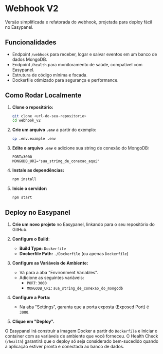 # Webhook V2

Versão simplificada e refatorada do webhook, projetada para deploy fácil no Easypanel.

## Funcionalidades

- Endpoint `/webhook` para receber, logar e salvar eventos em um banco de dados MongoDB.
- Endpoint `/health` para monitoramento de saúde, compatível com Easypanel.
- Estrutura de código mínima e focada.
- Dockerfile otimizado para segurança e performance.

## Como Rodar Localmente

1.  **Clone o repositório:**
    ```sh
    git clone <url-do-seu-repositorio>
    cd webhook_v2
    ```

2.  **Crie um arquivo `.env`** a partir do exemplo:
    ```sh
    cp .env.example .env
    ```

3.  **Edite o arquivo `.env`** e adicione sua string de conexão do MongoDB:
    ```
    PORT=3000
    MONGODB_URI="sua_string_de_conexao_aqui"
    ```

4.  **Instale as dependências:**
    ```sh
    npm install
    ```

5.  **Inicie o servidor:**
    ```sh
    npm start
    ```

## Deploy no Easypanel

1.  **Crie um novo projeto** no Easypanel, linkando para o seu repositório do GitHub.

2.  **Configure o Build:**
    - **Build Type:** `Dockerfile`
    - **Dockerfile Path:** `./Dockerfile` (ou apenas `Dockerfile`)

3.  **Configure as Variáveis de Ambiente:**
    - Vá para a aba "Environment Variables".
    - Adicione as seguintes variáveis:
      - `PORT`: `3000`
      - `MONGODB_URI`: `sua_string_de_conexao_do_mongodb`

4.  **Configure a Porta:**
    - Na aba "Settings", garanta que a porta exposta (Exposed Port) é `3000`.

5.  **Clique em "Deploy".**

O Easypanel irá construir a imagem Docker a partir do `Dockerfile` e iniciar o container com as variáveis de ambiente que você forneceu. O Health Check (`/health`) garantirá que o deploy só seja considerado bem-sucedido quando a aplicação estiver pronta e conectada ao banco de dados.
